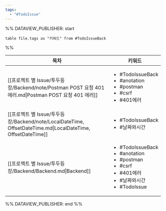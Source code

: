 ```yaml
---
tags:
  - "#TodoIssue"
---
```

%% DATAVIEW_PUBLISHER: start
```dataview
table file.tags as "키워드" from #TodoIssueBack
```
%%

| 목차                                                                                                 | 키워드                                                                                                                                 |
| -------------------------------------------------------------------------------------------------- | ----------------------------------------------------------------------------------------------------------------------------------- |
| [[프로젝트 별 Issue/투두등장/Backend/note/Postman POST 요청 401 에러.md\|Postman POST 요청 401 에러]]               | <ul><li>#TodoIssueBack</li><li>#anotation</li><li>#postman</li><li>#csrf</li><li>#401에러</li></ul>                                   |
| [[프로젝트 별 Issue/투두등장/Backend/note/LocalDateTime, OffsetDateTime.md\|LocalDateTime, OffsetDateTime]] | <ul><li>#TodoIssueBack</li><li>#날짜와시간</li></ul>                                                                                     |
| [[프로젝트 별 Issue/투두등장/Backend/Backend.md\|Backend]]                                                  | <ul><li>#TodoIssueBack</li><li>#anotation</li><li>#postman</li><li>#csrf</li><li>#401에러</li><li>#날짜와시간</li><li>#TodoIssue</li></ul> |

%% DATAVIEW_PUBLISHER: end %%